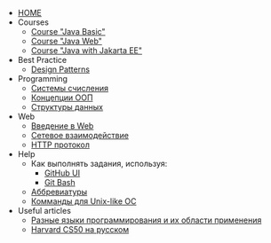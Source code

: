 * [HOME](/README)
* Courses
    * [Course "Java Basic"](https://wiki-java-basic.dmitryrakovets.com)
    * [Course "Java Web"](https://wiki-java-web.dmitryrakovets.com)
    * [Course "Java with Jakarta EE"](https://wiki-java-jakarta-ee.dmitryrakovets.com)
* Best Practice
    * [Design Patterns](/common/design-patterns)
* Programming
    * [Системы счисления](/common/number-systems)
    * [Концепции ООП](/common/oop-concepts)
    * [Структуры данных](/common/data-structures)
* Web
    * [Введение в Web](/web/intro-to-web)
    * [Сетевое взаимодействие](/web/networking)
    * [HTTP протокол](/web/http-protocol)
* Help
    * Как выполнять задания, используя:
        * [GitHub UI](/git/execute-using-github-ui)
        * [Git Bash](/git/execute-using-git-bash)
    * [Аббревиатуры](/abbreviations)
    * [Комманды для Unix-like ОС](/commands-for-unix-like-os)
* Useful articles
    * [Разные языки программирования и их области применения](https://habr.com/ru/company/yandex/blog/272759/)
    * [Harvard CS50 на русском](https://javarush.ru/quests/QUEST_HARVARD_CS50)
